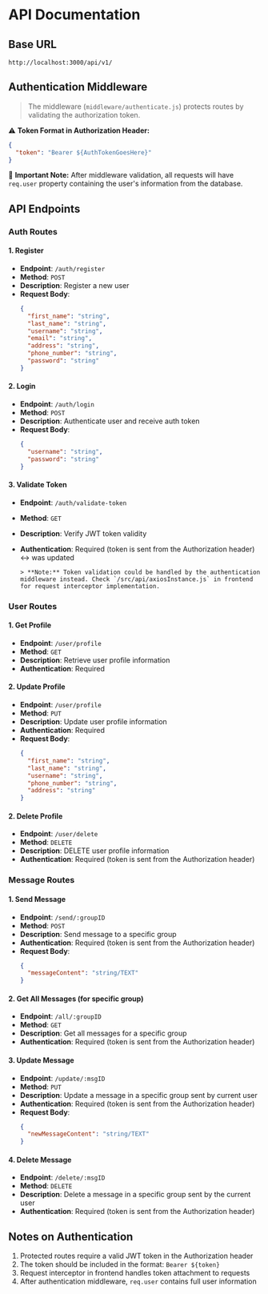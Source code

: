# API Documentation

## Base URL

```
http://localhost:3000/api/v1/
```

## Authentication Middleware

> The middleware (`middleware/authenticate.js`) protects routes by validating the authorization token.

⚠️ **Token Format in Authorization Header:**

```json
{
  "token": "Bearer ${AuthTokenGoesHere}"
}
```

🚨 **Important Note:** After middleware validation, all requests will have `req.user` property containing the user's information from the database.

## API Endpoints

### Auth Routes

#### 1. Register

- **Endpoint**: `/auth/register`
- **Method**: `POST`
- **Description**: Register a new user
- **Request Body**:
  ```json
  {
    "first_name": "string",
    "last_name": "string",
    "username": "string",
    "email": "string",
    "address": "string",
    "phone_number": "string",
    "password": "string"
  }
  ```

#### 2. Login

- **Endpoint**: `/auth/login`
- **Method**: `POST`
- **Description**: Authenticate user and receive auth token
- **Request Body**:
  ```json
  {
    "username": "string",
    "password": "string"
  }
  ```

#### 3. Validate Token

- **Endpoint**: `/auth/validate-token`
- **Method**: `GET`
- **Description**: Verify JWT token validity
- **Authentication**: Required (token is sent from the Authorization header) <-> was updated

  ```
  > **Note:** Token validation could be handled by the authentication middleware instead. Check `/src/api/axiosInstance.js` in frontend for request interceptor implementation.
  ```

### User Routes

#### 1. Get Profile

- **Endpoint**: `/user/profile`
- **Method**: `GET`
- **Description**: Retrieve user profile information
- **Authentication**: Required

#### 2. Update Profile

- **Endpoint**: `/user/profile`
- **Method**: `PUT`
- **Description**: Update user profile information
- **Authentication**: Required
- **Request Body**:
  ```json
  {
    "first_name": "string",
    "last_name": "string",
    "username": "string",
    "phone_number": "string",
    "address": "string"
  }
  ```

#### 2. Delete Profile

- **Endpoint**: `/user/delete`
- **Method**: `DELETE`
- **Description**: DELETE user profile information
- **Authentication**: Required (token is sent from the Authorization header)

### Message Routes

#### 1. Send Message

- **Endpoint**: `/send/:groupID`
- **Method**: `POST`
- **Description**: Send message to a specific group
- **Authentication**: Required (token is sent from the Authorization header)
- **Request Body**:
  ```json
  {
    "messageContent": "string/TEXT"
  }
  ```

#### 2. Get All Messages (for specific group)

- **Endpoint**: `/all/:groupID`
- **Method**: `GET`
- **Description**: Get all messages for a specific group
- **Authentication**: Required (token is sent from the Authorization header)

#### 3. Update Message

- **Endpoint**: `/update/:msgID`
- **Method**: `PUT`
- **Description**: Update a message in a specific group sent by current user
- **Authentication**: Required (token is sent from the Authorization header)
- **Request Body**:
  ```json
  {
    "newMessageContent": "string/TEXT"
  }
  ```

#### 4. Delete Message

- **Endpoint**: `/delete/:msgID`
- **Method**: `DELETE`
- **Description**: Delete a message in a specific group sent by the current user
- **Authentication**: Required (token is sent from the Authorization header)

## Notes on Authentication

1. Protected routes require a valid JWT token in the Authorization header
2. The token should be included in the format: `Bearer ${token}`
3. Request interceptor in frontend handles token attachment to requests
4. After authentication middleware, `req.user` contains full user information
